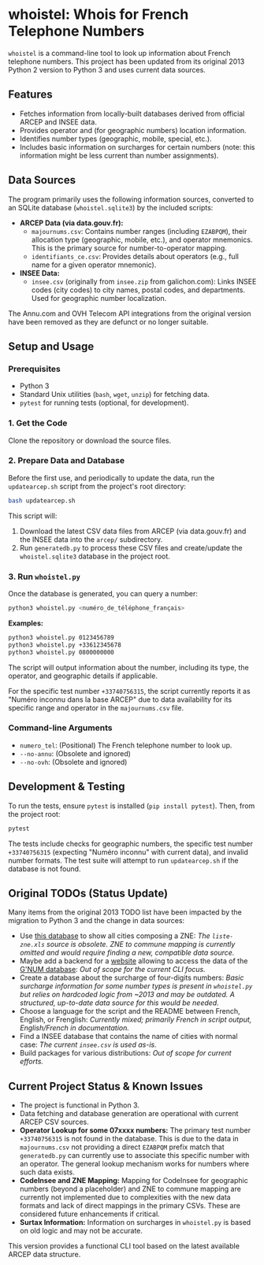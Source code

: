 # whoistel: Whois for French Telephone Numbers

`whoistel` is a command-line tool to look up information about French telephone numbers. This project has been updated from its original 2013 Python 2 version to Python 3 and uses current data sources.

## Features

*   Fetches information from locally-built databases derived from official ARCEP and INSEE data.
*   Provides operator and (for geographic numbers) location information.
*   Identifies number types (geographic, mobile, special, etc.).
*   Includes basic information on surcharges for certain numbers (note: this information might be less current than number assignments).

## Data Sources

The program primarily uses the following information sources, converted to an SQLite database (`whoistel.sqlite3`) by the included scripts:

*   **ARCEP Data (via data.gouv.fr):**
    *   `majournums.csv`: Contains number ranges (including `EZABPQM`), their allocation type (geographic, mobile, etc.), and operator mnemonics. This is the primary source for number-to-operator mapping.
    *   `identifiants_ce.csv`: Provides details about operators (e.g., full name for a given operator mnemonic).
*   **INSEE Data:**
    *   `insee.csv` (originally from `insee.zip` from galichon.com): Links INSEE codes (city codes) to city names, postal codes, and departments. Used for geographic number localization.

The Annu.com and OVH Telecom API integrations from the original version have been removed as they are defunct or no longer suitable.

## Setup and Usage

### Prerequisites

*   Python 3
*   Standard Unix utilities (`bash`, `wget`, `unzip`) for fetching data.
*   `pytest` for running tests (optional, for development).

### 1. Get the Code

Clone the repository or download the source files.

### 2. Prepare Data and Database

Before the first use, and periodically to update the data, run the `updatearcep.sh` script from the project's root directory:

```bash
bash updatearcep.sh
```

This script will:
1.  Download the latest CSV data files from ARCEP (via data.gouv.fr) and the INSEE data into the `arcep/` subdirectory.
2.  Run `generatedb.py` to process these CSV files and create/update the `whoistel.sqlite3` database in the project root.

### 3. Run `whoistel.py`

Once the database is generated, you can query a number:

```bash
python3 whoistel.py <numéro_de_téléphone_français>
```

**Examples:**

```bash
python3 whoistel.py 0123456789
python3 whoistel.py +33612345678
python3 whoistel.py 0800000000
```

The script will output information about the number, including its type, the operator, and geographic details if applicable.

For the specific test number `+33740756315`, the script currently reports it as "Numéro inconnu dans la base ARCEP" due to data availability for its specific range and operator in the `majournums.csv` file.

### Command-line Arguments

*   `numero_tel`: (Positional) The French telephone number to look up.
*   `--no-annu`: (Obsolete and ignored)
*   `--no-ovh`: (Obsolete and ignored)

## Development & Testing

To run the tests, ensure `pytest` is installed (`pip install pytest`). Then, from the project root:

```bash
pytest
```
The tests include checks for geographic numbers, the specific test number `+33740756315` (expecting "Numéro inconnu" with current data), and invalid number formats. The test suite will attempt to run `updatearcep.sh` if the database is not found.

## Original TODOs (Status Update)

Many items from the original 2013 TODO list have been impacted by the migration to Python 3 and the change in data sources:

*   Use [this database](http://www.arcep.fr/fileadmin/reprise/dossiers/numero/liste-zne.xls) to show all cities composing a ZNE: *The `liste-zne.xls` source is obsolete. ZNE to commune mapping is currently omitted and would require finding a new, compatible data source.*
*   Maybe add a backend for a [website](http://www.annuaire-inverse-france.com/) allowing to access the data of the [G'NUM database](http://www.arcep.fr/index.php?id=8765): *Out of scope for the current CLI focus.*
*   Create a database about the surcharge of four-digits numbers: *Basic surcharge information for some number types is present in `whoistel.py` but relies on hardcoded logic from ~2013 and may be outdated. A structured, up-to-date data source for this would be needed.*
*   Choose a language for the script and the README between French, English, or Frenglish: *Currently mixed; primarily French in script output, English/French in documentation.*
*   Find a INSEE database that contains the name of cities with normal case: *The current `insee.csv` is used as-is.*
*   Build packages for various distributions: *Out of scope for current efforts.*

## Current Project Status & Known Issues

*   The project is functional in Python 3.
*   Data fetching and database generation are operational with current ARCEP CSV sources.
*   **Operator Lookup for some 07xxxx numbers:** The primary test number `+33740756315` is not found in the database. This is due to the data in `majournums.csv` not providing a direct `EZABPQM` prefix match that `generatedb.py` can currently use to associate this specific number with an operator. The general lookup mechanism works for numbers where such data exists.
*   **CodeInsee and ZNE Mapping:** Mapping for CodeInsee for geographic numbers (beyond a placeholder) and ZNE to commune mapping are currently not implemented due to complexities with the new data formats and lack of direct mappings in the primary CSVs. These are considered future enhancements if critical.
*   **Surtax Information:** Information on surcharges in `whoistel.py` is based on old logic and may not be accurate.

This version provides a functional CLI tool based on the latest available ARCEP data structure.
